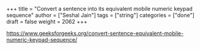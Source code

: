+++
title = "Convert a sentence into its equivalent mobile numeric keypad sequence"
author = ["Seshal Jain"]
tags = ["string"]
categories = ["done"]
draft = false
weight = 2062
+++

<https://www.geeksforgeeks.org/convert-sentence-equivalent-mobile-numeric-keypad-sequence/>
